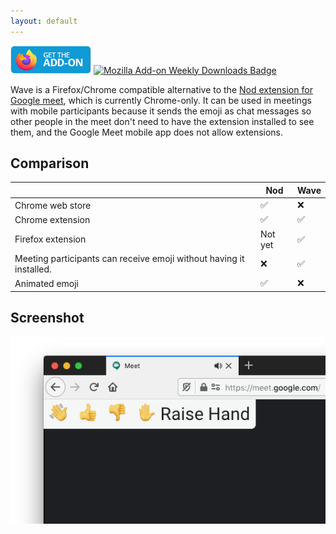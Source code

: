 ```yaml
---
layout: default
---
```


[![Mozilla Add-on](get-the-addon.png)](https://addons.mozilla.org/en-US/firefox/addon/wave-reactions-for-google-meet/?utm_source=github&utm_content=get_the_addon_badge) [![Mozilla Add-on Weekly Downloads Badge](https://img.shields.io/amo/dw/wave-reactions-for-google-meet)](https://addons.mozilla.org/en-US/firefox/addon/wave-reactions-for-google-meet/?utm_source=github&utm_content=weekly_downloads_badge)

Wave is a Firefox/Chrome compatible alternative to the [Nod extension for Google meet](https://chrome.google.com/webstore/detail/nod-reactions-for-google/oikgofeboedgfkaacpfepbfmgdalabej), which is currently Chrome-only. It can be used in meetings with mobile participants because it sends the emoji as chat messages so other people in the meet don't need to have the extension installed to see them, and the Google Meet mobile app does not allow extensions.

## Comparison

|                                                                     | Nod     | Wave |
| ------------------------------------------------------------------- | ------- | ---- |
| Chrome web store                                                    | ✅      | ❌   |
| Chrome extension                                                    | ✅      | ✅   |
| Firefox extension                                                   | Not yet | ✅   |
| Meeting participants can receive emoji without having it installed. | ❌      | ✅   |
| Animated emoji                                                      | ✅      | ❌   |

## Screenshot

![Screenshot of wave extension in Google Meet](screenshot.png)
